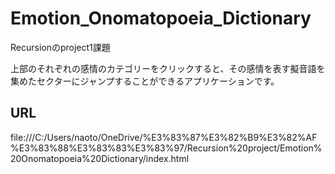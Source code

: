 # Emotion_Onomatopoeia_Dictionary
Recursionのproject1課題

上部のそれぞれの感情のカテゴリーをクリックすると、その感情を表す擬音語を集めたセクターにジャンプすることができるアプリケーションです。

## URL
file:///C:/Users/naoto/OneDrive/%E3%83%87%E3%82%B9%E3%82%AF%E3%83%88%E3%83%83%E3%83%97/Recursion%20project/Emotion%20Onomatopoeia%20Dictionary/index.html
